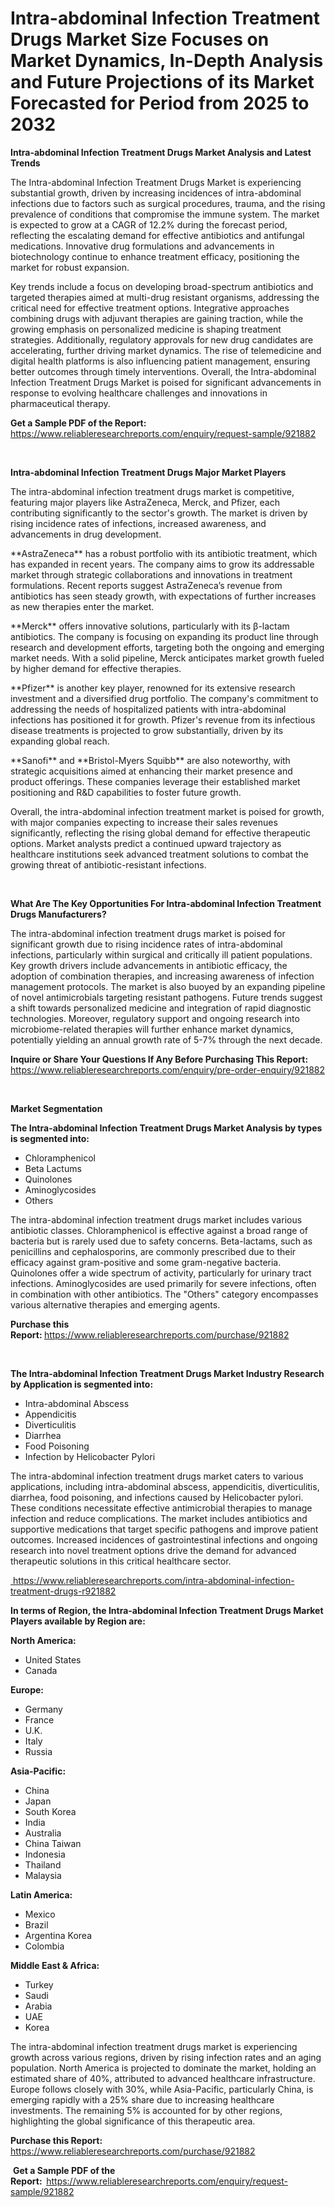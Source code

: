 <p><h1>Intra-abdominal Infection Treatment Drugs Market Size Focuses on Market Dynamics, In-Depth Analysis and Future Projections of its Market Forecasted for Period from 2025 to 2032</h1></p><p><strong>Intra-abdominal Infection Treatment Drugs Market Analysis and Latest Trends</strong></p>
<p><p>The Intra-abdominal Infection Treatment Drugs Market is experiencing substantial growth, driven by increasing incidences of intra-abdominal infections due to factors such as surgical procedures, trauma, and the rising prevalence of conditions that compromise the immune system. The market is expected to grow at a CAGR of 12.2% during the forecast period, reflecting the escalating demand for effective antibiotics and antifungal medications. Innovative drug formulations and advancements in biotechnology continue to enhance treatment efficacy, positioning the market for robust expansion.</p><p>Key trends include a focus on developing broad-spectrum antibiotics and targeted therapies aimed at multi-drug resistant organisms, addressing the critical need for effective treatment options. Integrative approaches combining drugs with adjuvant therapies are gaining traction, while the growing emphasis on personalized medicine is shaping treatment strategies. Additionally, regulatory approvals for new drug candidates are accelerating, further driving market dynamics. The rise of telemedicine and digital health platforms is also influencing patient management, ensuring better outcomes through timely interventions. Overall, the Intra-abdominal Infection Treatment Drugs Market is poised for significant advancements in response to evolving healthcare challenges and innovations in pharmaceutical therapy.</p></p>
<p><strong>Get a Sample PDF of the Report:&nbsp;</strong> <a href="https://www.reliableresearchreports.com/enquiry/request-sample/921882?utm_campaign=40&utm_medium=2&utm_source=Github&utm_content=ia&utm_term=13042025&utm_id=intra-abdominal-infection-treatment-drugs">https://www.reliableresearchreports.com/enquiry/request-sample/921882</a></p>
<p>&nbsp;</p>
<p><strong>Intra-abdominal Infection Treatment Drugs Major Market Players</strong></p>
<p><p>The intra-abdominal infection treatment drugs market is competitive, featuring major players like AstraZeneca, Merck, and Pfizer, each contributing significantly to the sector's growth. The market is driven by rising incidence rates of infections, increased awareness, and advancements in drug development.</p><p>**AstraZeneca** has a robust portfolio with its antibiotic treatment, which has expanded in recent years. The company aims to grow its addressable market through strategic collaborations and innovations in treatment formulations. Recent reports suggest AstraZeneca’s revenue from antibiotics has seen steady growth, with expectations of further increases as new therapies enter the market.</p><p>**Merck** offers innovative solutions, particularly with its β-lactam antibiotics. The company is focusing on expanding its product line through research and development efforts, targeting both the ongoing and emerging market needs. With a solid pipeline, Merck anticipates market growth fueled by higher demand for effective therapies.</p><p>**Pfizer** is another key player, renowned for its extensive research investment and a diversified drug portfolio. The company's commitment to addressing the needs of hospitalized patients with intra-abdominal infections has positioned it for growth. Pfizer's revenue from its infectious disease treatments is projected to grow substantially, driven by its expanding global reach.</p><p>**Sanofi** and **Bristol-Myers Squibb** are also noteworthy, with strategic acquisitions aimed at enhancing their market presence and product offerings. These companies leverage their established market positioning and R&D capabilities to foster future growth.</p><p>Overall, the intra-abdominal infection treatment market is poised for growth, with major companies expecting to increase their sales revenues significantly, reflecting the rising global demand for effective therapeutic options. Market analysts predict a continued upward trajectory as healthcare institutions seek advanced treatment solutions to combat the growing threat of antibiotic-resistant infections.</p></p>
<p>&nbsp;</p>
<p><strong>What Are The Key Opportunities For Intra-abdominal Infection Treatment Drugs Manufacturers?</strong></p>
<p><p>The intra-abdominal infection treatment drugs market is poised for significant growth due to rising incidence rates of intra-abdominal infections, particularly within surgical and critically ill patient populations. Key growth drivers include advancements in antibiotic efficacy, the adoption of combination therapies, and increasing awareness of infection management protocols. The market is also buoyed by an expanding pipeline of novel antimicrobials targeting resistant pathogens. Future trends suggest a shift towards personalized medicine and integration of rapid diagnostic technologies. Moreover, regulatory support and ongoing research into microbiome-related therapies will further enhance market dynamics, potentially yielding an annual growth rate of 5-7% through the next decade.</p></p>
<p><strong>Inquire or Share Your Questions If Any Before Purchasing This Report:</strong> <a href="https://www.reliableresearchreports.com/enquiry/pre-order-enquiry/921882?utm_campaign=40&utm_medium=2&utm_source=Github&utm_content=ia&utm_term=13042025&utm_id=intra-abdominal-infection-treatment-drugs">https://www.reliableresearchreports.com/enquiry/pre-order-enquiry/921882</a></p>
<p>&nbsp;</p>
<p><strong>Market Segmentation</strong></p>
<p><strong>The Intra-abdominal Infection Treatment Drugs Market Analysis by types is segmented into:</strong></p>
<p><ul><li>Chloramphenicol</li><li>Beta Lactums</li><li>Quinolones</li><li>Aminoglycosides</li><li>Others</li></ul></p>
<p><p>The intra-abdominal infection treatment drugs market includes various antibiotic classes. Chloramphenicol is effective against a broad range of bacteria but is rarely used due to safety concerns. Beta-lactams, such as penicillins and cephalosporins, are commonly prescribed due to their efficacy against gram-positive and some gram-negative bacteria. Quinolones offer a wide spectrum of activity, particularly for urinary tract infections. Aminoglycosides are used primarily for severe infections, often in combination with other antibiotics. The "Others" category encompasses various alternative therapies and emerging agents.</p></p>
<p><strong>Purchase this Report:&nbsp;</strong><a href="https://www.reliableresearchreports.com/purchase/921882?utm_campaign=40&utm_medium=2&utm_source=Github&utm_content=ia&utm_term=13042025&utm_id=intra-abdominal-infection-treatment-drugs">https://www.reliableresearchreports.com/purchase/921882</a></p>
<p>&nbsp;</p>
<p><strong>The Intra-abdominal Infection Treatment Drugs Market Industry Research by Application is segmented into:</strong></p>
<p><ul><li>Intra-abdominal Abscess</li><li>Appendicitis</li><li>Diverticulitis</li><li>Diarrhea</li><li>Food Poisoning</li><li>Infection by Helicobacter Pylori</li></ul></p>
<p><p>The intra-abdominal infection treatment drugs market caters to various applications, including intra-abdominal abscess, appendicitis, diverticulitis, diarrhea, food poisoning, and infections caused by Helicobacter pylori. These conditions necessitate effective antimicrobial therapies to manage infection and reduce complications. The market includes antibiotics and supportive medications that target specific pathogens and improve patient outcomes. Increased incidences of gastrointestinal infections and ongoing research into novel treatment options drive the demand for advanced therapeutic solutions in this critical healthcare sector.</p></p>
<p><a href="https://www.reliableresearchreports.com/intra-abdominal-infection-treatment-drugs-r921882?utm_campaign=40&utm_medium=2&utm_source=Github&utm_content=ia&utm_term=13042025&utm_id=intra-abdominal-infection-treatment-drugs">&nbsp;https://www.reliableresearchreports.com/intra-abdominal-infection-treatment-drugs-r921882</a></p>
<p><strong>In terms of Region, the Intra-abdominal Infection Treatment Drugs Market Players available by Region are:</strong></p>
<p>
    <p> <strong> North America: </strong>
        <ul>
            <li>United States</li>
            <li>Canada</li>
        </ul>
        </p> 
    <p> <strong> Europe: </strong>
        <ul>
            <li>Germany</li>
            <li>France</li>
            <li>U.K.</li>
            <li>Italy</li>
            <li>Russia</li>
        </ul>
        </p> 
    <p> <strong> Asia-Pacific: </strong>
        <ul>
            <li>China</li>
            <li>Japan</li>
            <li>South Korea</li>
            <li>India</li>
            <li>Australia</li>
            <li>China Taiwan</li>
            <li>Indonesia</li>
            <li>Thailand</li>
            <li>Malaysia</li>
        </ul>
        </p> 
    <p> <strong> Latin America: </strong>
        <ul>
            <li>Mexico</li>
            <li>Brazil</li>
            <li>Argentina Korea</li>
            <li>Colombia</li>
        </ul>
        </p> 
    <p> <strong> Middle East & Africa: </strong>
        <ul>
            <li>Turkey</li>
            <li>Saudi</li>
            <li>Arabia</li>
            <li>UAE</li>
            <li>Korea</li>
        </ul>
    </p>
    </p>
<p><p>The intra-abdominal infection treatment drugs market is experiencing growth across various regions, driven by rising infection rates and an aging population. North America is projected to dominate the market, holding an estimated share of 40%, attributed to advanced healthcare infrastructure. Europe follows closely with 30%, while Asia-Pacific, particularly China, is emerging rapidly with a 25% share due to increasing healthcare investments. The remaining 5% is accounted for by other regions, highlighting the global significance of this therapeutic area.</p></p>
<p><strong>Purchase this Report: </strong><a href="https://www.reliableresearchreports.com/purchase/921882?utm_campaign=40&utm_medium=2&utm_source=Github&utm_content=ia&utm_term=13042025&utm_id=intra-abdominal-infection-treatment-drugs">https://www.reliableresearchreports.com/purchase/921882</a></p>
<p>&nbsp;<strong>Get a Sample PDF of the Report:&nbsp;&nbsp;</strong><a href="https://www.reliableresearchreports.com/enquiry/request-sample/921882?utm_campaign=40&utm_medium=2&utm_source=Github&utm_content=ia&utm_term=13042025&utm_id=intra-abdominal-infection-treatment-drugs">https://www.reliableresearchreports.com/enquiry/request-sample/921882</a></p>
<p><strong></strong></p>
<p><p></p><p></p><p></p></p>
